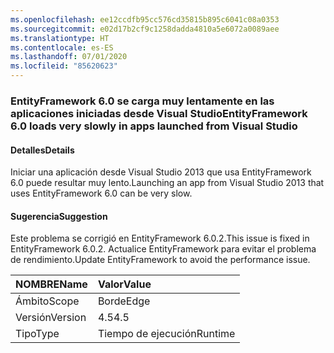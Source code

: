 ```yaml
---
ms.openlocfilehash: ee12ccdfb95cc576cd35815b895c6041c08a0353
ms.sourcegitcommit: e02d17b2cf9c1258dadda4810a5e6072a0089aee
ms.translationtype: HT
ms.contentlocale: es-ES
ms.lasthandoff: 07/01/2020
ms.locfileid: "85620623"
---
```

### <a name="entityframework-60-loads-very-slowly-in-apps-launched-from-visual-studio"></a><span data-ttu-id="f3adb-101">EntityFramework 6.0 se carga muy lentamente en las aplicaciones iniciadas desde Visual Studio</span><span class="sxs-lookup"><span data-stu-id="f3adb-101">EntityFramework 6.0 loads very slowly in apps launched from Visual Studio</span></span>

#### <a name="details"></a><span data-ttu-id="f3adb-102">Detalles</span><span class="sxs-lookup"><span data-stu-id="f3adb-102">Details</span></span>

<span data-ttu-id="f3adb-103">Iniciar una aplicación desde Visual Studio 2013 que usa EntityFramework 6.0 puede resultar muy lento.</span><span class="sxs-lookup"><span data-stu-id="f3adb-103">Launching an app from Visual Studio 2013 that uses EntityFramework 6.0 can be very slow.</span></span>

#### <a name="suggestion"></a><span data-ttu-id="f3adb-104">Sugerencia</span><span class="sxs-lookup"><span data-stu-id="f3adb-104">Suggestion</span></span>

<span data-ttu-id="f3adb-105">Este problema se corrigió en EntityFramework 6.0.2.</span><span class="sxs-lookup"><span data-stu-id="f3adb-105">This issue is fixed in EntityFramework 6.0.2.</span></span> <span data-ttu-id="f3adb-106">Actualice EntityFramework para evitar el problema de rendimiento.</span><span class="sxs-lookup"><span data-stu-id="f3adb-106">Update EntityFramework to avoid the performance issue.</span></span>

| <span data-ttu-id="f3adb-107">NOMBRE</span><span class="sxs-lookup"><span data-stu-id="f3adb-107">Name</span></span>    | <span data-ttu-id="f3adb-108">Valor</span><span class="sxs-lookup"><span data-stu-id="f3adb-108">Value</span></span>       |
|:--------|:------------|
| <span data-ttu-id="f3adb-109">Ámbito</span><span class="sxs-lookup"><span data-stu-id="f3adb-109">Scope</span></span>   |<span data-ttu-id="f3adb-110">Borde</span><span class="sxs-lookup"><span data-stu-id="f3adb-110">Edge</span></span>|
|<span data-ttu-id="f3adb-111">Versión</span><span class="sxs-lookup"><span data-stu-id="f3adb-111">Version</span></span>|<span data-ttu-id="f3adb-112">4.5</span><span class="sxs-lookup"><span data-stu-id="f3adb-112">4.5</span></span>|
|<span data-ttu-id="f3adb-113">Tipo</span><span class="sxs-lookup"><span data-stu-id="f3adb-113">Type</span></span>|<span data-ttu-id="f3adb-114">Tiempo de ejecución</span><span class="sxs-lookup"><span data-stu-id="f3adb-114">Runtime</span></span>|
